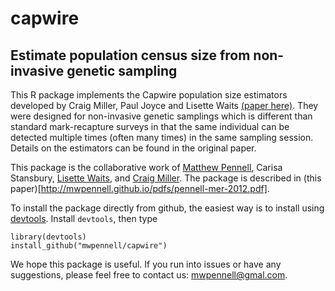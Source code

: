 # capwire
## Estimate population census size from non-invasive genetic sampling

This R package implements the Capwire population size estimators developed by Craig Miller, Paul Joyce and Lisette Waits [(paper here)](http://onlinelibrary.wiley.com/doi/10.1111/j.1365-294X.2005.02577.x/abstract). They were designed for non-invasive genetic samplings which is different than standard mark-recapture surveys in that the same individual can be detected multiple times (often many times) in the same sampling session. Details on the estimators can be found in the original paper.

This package is the collaborative work of [Matthew Pennell](http://mwpennell.github.io), Carisa Stansbury, [Lisette Waits](http://www.uidaho.edu/cnr/fishwild/lisettewaits), and [Craig Miller](http://www.uidaho.edu/sci/math/faculty/craigmiller). The package is described in (this paper)[http://mwpennell.github.io/pdfs/pennell-mer-2012.pdf].

To install the package directly from github, the easiest way is to install using
[devtools](https://github.com/hadley/devtools). Install `devtools`, then type

```
library(devtools)
install_github("mwpennell/capwire")
```

We hope this package is useful. If you run into issues or have any suggestions, please feel free to contact us: mwpennell@gmal.com.

